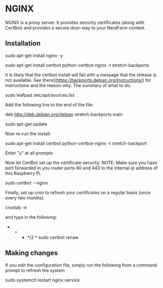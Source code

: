 # NGINX
NGINX is a proxy server.  It provides security certificates (along with CertBot) and provides a secure door-way to your NerdFarm content.

## Installation

sudo apt-get install nginx -y

sudo apt-get install certbot python-certbot-nginx -t stretch-backports

It is likely that the certbot install will fail with a message that the release is not available.  See [here[(https://backports.debian.org/Instructions/) for instructions and the reason why.  The summary of what to do:

sudo leafpad /etc/apt/sources.list

Add the following line to the end of the file:

deb http://deb.debian.org/debian stretch-backports main

sudo apt-get update

Now re-run the install:

sudo apt-get install certbot python-certbot-nginx -t stretch-backport

Enter "y" at all prompts

Now let CertBot set up the certificate security.
NOTE: Make sure you have port forwarded in you router ports 80 and 443 to the internal  ip address of this Raspberry Pi.

sudo certbot --nginx

Finally, set up cron to refresh your certificates on a regular basis (once every two months)

crontab -e

and type in the following:

* * * */2 * sudo certbot renew


## Making changes
If you edit the configuration file, simply run the following from a command prompt to refresh the system

sudo systemctl restart nginx.service